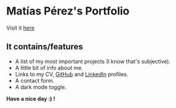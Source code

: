 # Matías Pérez's Portfolio

Visit it [here](https://www.diestrocorp.com.ar/mine/diestrocorp/portfolio-matias-perez-dev/)

## It contains/features

* A list of my most important projects (I know that's subjective).
* A little bit of info about me.
* Links to my CV, [GitHub](https://github.com/DiestroCorleone/) and [LinkedIn](https://www.linkedin.com/in/matias-gabriel-perez/) profiles.
* A contact form.
* A dark mode toggle.

**Have a nice day :) !**